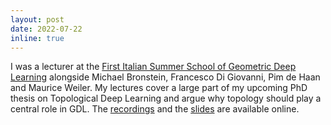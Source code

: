 ```yaml
---
layout: post
date: 2022-07-22 
inline: true
---
```


I was a lecturer at the [First Italian Summer School of Geometric Deep Learning](https://www.sci.unich.it/geodeep2022/) alongside Michael Bronstein, Francesco Di Giovanni, Pim de Haan and Maurice Weiler. My lectures cover a large part of my upcoming PhD thesis on Topological Deep Learning and argue why topology should play a central role in GDL. The [recordings](https://www.youtube.com/playlist?list=PLn2-dEmQeTfRQXLKf9Fmlk3HmReGg3YZZ) and the [slides](https://www.sci.unich.it/geodeep2022/#schedule) are available online.
